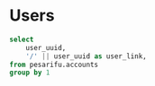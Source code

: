 # Users

```sql users
select
    user_uuid,
    '/' || user_uuid as user_link,
from pesarifu.accounts
group by 1
```

<DataTable
    data={users}
    link=user_link
/>
